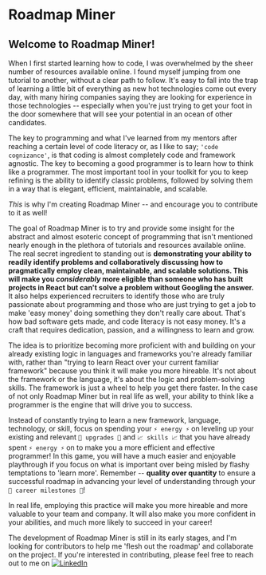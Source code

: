 # Roadmap Miner

## Welcome to Roadmap Miner!

When I first started learning how to code, I was overwhelmed by the sheer number of resources available online. I found myself jumping from one tutorial to another, without a clear path to follow. It's easy to fall into the trap of learning a little bit of everything as new hot technologies come out every day, with many hiring companies saying they are looking for experience in those technologies -- especially when you're just trying to get your foot in the door somewhere that will see your potential in an ocean of other candidates.

The key to programming and what I've learned from my mentors after reaching a certain level of code literacy or, as I like to say; `'code cognizance'`, is that coding is almost completely code and framework agnostic. The key to becoming a good programmer is to learn how to think like a programmer. The most important tool in your toolkit for you to keep refining is the ability to identify classic problems, followed by solving them in a way that is elegant, efficient, maintainable, and scalable.

*This* is why I'm creating Roadmap Miner -- and encourage you to contribute to it as well!

The goal of Roadmap Miner is to try and provide some insight for the abstract and almost esoteric concept of programming that isn't mentioned nearly enough in the plethora of tutorials and resources available online. The real secret ingredient to standing out is **demonstrating your ability to readily identify problems and collaboratively discussing how to pragmatically employ clean, maintainable, and scalable solutions. This will make you *considerably* more eligible than someone who has built projects in React but can't solve a problem without Googling the answer.** It also helps experienced recruiters to identify those who are truly passionate about programming and those who are just trying to get a job to make 'easy money' doing something they don't really care about. That's how bad software gets made, and code literacy is not easy money. It's a craft that requires dedication, passion, and a willingness to learn and grow.

The idea is to prioritize becoming more proficient with and building on your already existing logic in languages and frameworks you're already familiar with, rather than "trying to learn React over your current familiar framework" because you think it will make you more hireable. It's not about the framework or the language, it's about the logic and problem-solving skills. The framework is just a wheel to help you get there faster. In the case of not only Roadmap Miner but in real life as well, your ability to think like a programmer is the engine that will drive you to success.

Instead of constantly trying to learn a new framework, language, technology, or skill, focus on spending your `⚡ energy ⚡` on leveling up your existing and relevant `🔋 upgrades 🔋` and `📈 skills 📈` that you have already spent `⚡ energy ⚡` on to make you a more efficient and effective programmer! In this game, you will have a much easier and enjoyable playthrough if you focus on what is important over being misled by flashy temptations to 'learn more'. Remember -- **quality over quantity** to ensure a successful roadmap in advancing your level of understanding through your `🤵 career milestones 🤵`!

In real life, employing this practice will make you more hireable and more valuable to your team and company. It will also make you more confident in your abilities, and much more likely to succeed in your career!

The development of Roadmap Miner is still in its early stages, and I'm looking for contributors to help me 'flesh out the roadmap' and collaborate on the project. If you're interested in contributing, please feel free to reach out to me on [![LinkedIn](https://img.shields.io/badge/LinkedIn-0072b1?style=for-the-badge&logo=linkedin&logoColor=white)](https://www.linkedin.com/in/anthonyvancattenburch/)
